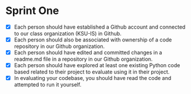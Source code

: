 # Sprint One
- [x] Each person should have established a Github account and connected to our class organization (KSU-IS) in Github.
- [x] Each person should also be associated with ownership of a code repository in our Github organization.
- [x] Each person should have edited and committed changes in a readme.md file in a repository in our Github organization.
- [x] Each person should have explored at least one existing Python code based related to their project to evaluate using it in their project.
- [x] In evaluating your codebase, you should have read the code and attempted to run it yourself.

